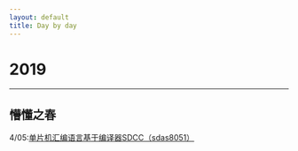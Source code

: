 ```yaml
---
layout: default
title: Day by day
---
```


# 2019


* * *

## 懵懂之春

4/05:[单片机汇编语言基于编译器SDCC（sdas8051）](./SddcForWindows_04-05.html)
